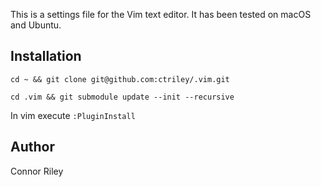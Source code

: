 This is a settings file for the Vim text editor. It has been tested on macOS and Ubuntu.

Installation
-------------------
`cd ~ && git clone git@github.com:ctriley/.vim.git`

`cd .vim && git submodule update --init --recursive`

In vim execute `:PluginInstall`


Author
-------------------
Connor Riley
